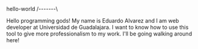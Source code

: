 hello-world
/*-------*\

Hello programming gods! My name is Eduardo Alvarez and I am web developer at Universidad de Guadalajara. I want to know how to use this tool to give more professionalism to my work. I'll be going walking around here!
